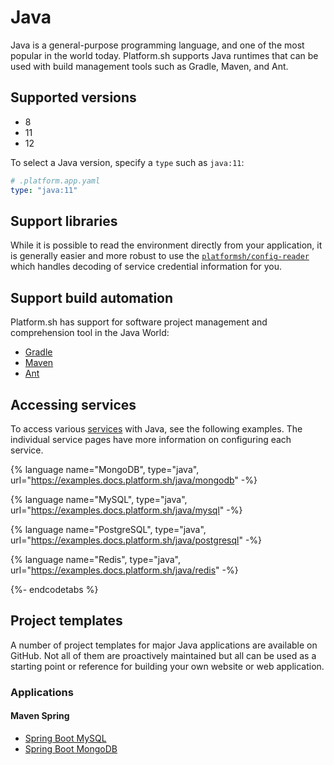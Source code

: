 # Java

Java is a general-purpose programming language, and one of the most popular in the world today. Platform.sh supports Java runtimes that can be used with build management tools such as Gradle, Maven, and Ant.


## Supported versions

* 8
* 11
* 12


To select a Java version, specify a `type` such as `java:11`:

```yaml
# .platform.app.yaml
type: "java:11"
```


## Support libraries

While it is possible to read the environment directly from your application, it is generally easier and more robust to use the [`platformsh/config-reader`](https://github.com/platformsh/config-reader-java) which handles decoding of service credential information for you.

## Support build automation

Platform.sh has support for software project management and comprehension tool in the Java World: 

* [Gradle](https://gradle.org/)
* [Maven](https://maven.apache.org/)
* [Ant](https://ant.apache.org/)



## Accessing services

To access various [services](/configuration/services.md) with Java, see the following examples.  The individual service pages have more information on configuring each service.



{% language name="MongoDB", type="java", url="https://examples.docs.platform.sh/java/mongodb" -%}

{% language name="MySQL", type="java", url="https://examples.docs.platform.sh/java/mysql" -%}

{% language name="PostgreSQL", type="java", url="https://examples.docs.platform.sh/java/postgresql" -%}

{% language name="Redis", type="java", url="https://examples.docs.platform.sh/java/redis" -%}


{%- endcodetabs %}



## Project templates

A number of project templates for major Java applications are available on GitHub. Not all of them are proactively maintained but all can be used as a starting point or reference for building your own website or web application.

### Applications

#### Maven Spring
* [Spring Boot MySQL](https://github.com/platformsh/template-spring-boot-maven-mysql)
* [Spring Boot MongoDB](https://github.com/platformsh/template-spring-mvc-maven-mongodb)
